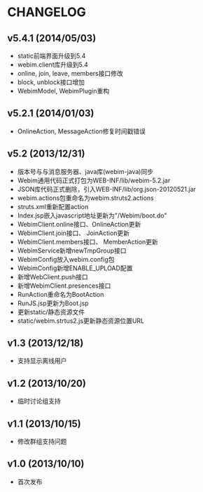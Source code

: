 CHANGELOG
==============================

v5.4.1 (2014/05/03)
-------------------

* static前端界面升级到5.4
* webim.client库升级到5.4 
* online, join, leave, members接口修改
* block, unblock接口增加
* WebimModel, WebimPlugin重构

v5.2.1 (2014/01/03)
-------------------

* OnlineAction, MessageAction修复时间戳错误

v5.2 (2013/12/31)
-------------------

* 版本号与与消息服务器、java库(webim-java)同步
* Webim通用代码正式打包为WEB-INF/lib/webim-5.2.jar
* JSON库代码正式删除，引入WEB-INF/lib/org.json-20120521.jar
* webim.actions包重命名为webim.struts2.actions
* struts.xml重新配置action
* Index.jsp嵌入javascript地址更新为"/Webim/boot.do"
* WebimClient.online接口、OnlineAction更新
* WebimClient.join接口、 JoinAction更新
* WebimClient.members接口、 MemberAction更新
* WebimService新增newTmpGroup接口
* WebimConfig放入webim.config包
* WebimConfig新增ENABLE_UPLOAD配置
* 新增WebClient.push接口
* 新增WebimClient.presences接口
* RunAction重命名为BootAction
* RunJS.jsp更新为Boot.jsp
* 更新static/静态资源文件
* static/webim.strtus2.js更新静态资源位置URL


v1.3 (2013/12/18)
-----------------------------
* 支持显示离线用户


v1.2 (2013/10/20)
-----------------------------
* 临时讨论组支持 


v1.1 (2013/10/15)
-----------------------------
* 修改群组支持问题


v1.0 (2013/10/10)
-----------------------------
* 首次发布



